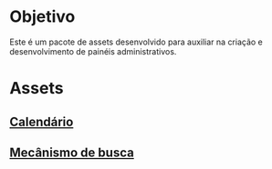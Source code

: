 # Objetivo

Este é um pacote de assets desenvolvido para auxiliar na criação e desenvolvimento de painéis administrativos.

# Assets

## [Calendário](docs/calendario.md)
## [Mecânismo de busca](docs/busca.md)